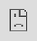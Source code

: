 <html>
    <iframe src="https://www.surfly.com/cobrowsing-api/" style="border: 0; position:fixed; top:0; left:0; right:0; bottom:0; width:100%; height:100%">
    </iframe>
</html>



